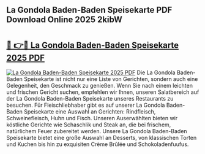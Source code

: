 ## La Gondola Baden-Baden Speisekarte PDF Download Online 2025 2kibW

# <h2><a href="http://gc5oaw.nevu.top/?p=La+Gondola+Baden-Baden+Speisekarte">🔗 👉🔴 La Gondola Baden-Baden Speisekarte 2025 PDF</a></h2>

[![La Gondola Baden-Baden Speisekarte 2025 PDF](https://i.imgur.com/dBaPXMq.png)](http://gc5oaw.nevu.top/?p=La+Gondola+Baden-Baden+Speisekarte)
Die La Gondola Baden-Baden Speisekarte ist nicht nur eine Liste von Gerichten, sondern auch eine Gelegenheit, den Geschmack zu genießen. Wenn Sie nach einem leichten und frischen Gericht suchen, empfehlen wir Ihnen, unseren Salatbereich auf der La Gondola Baden-Baden Speisekarte unseres Restaurants zu besuchen. Für Fleischliebhaber gibt es auf unserer La Gondola Baden-Baden Speisekarte eine Auswahl an Gerichten: Rindfleisch, Schweinefleisch, Huhn und Fisch. Unseren Auserwählten bieten wir köstliche Gerichte wie Schaschlik und Steak an, die bei frischem, natürlichem Feuer zubereitet werden. Unsere La Gondola Baden-Baden Speisekarte bietet eine große Auswahl an Desserts, von klassischen Torten und Kuchen bis hin zu exquisiten Crème Brûlée und Schokoladenfuufus.
